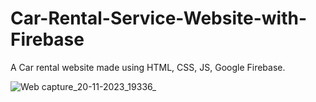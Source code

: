 # Car-Rental-Service-Website-with-Firebase
A Car rental website made using HTML, CSS, JS, Google Firebase. 

![Web capture_20-11-2023_19336_](https://github.com/pratz222/Car-Rental-Service-Website-with-Firebase/assets/53640877/09202e36-8577-4439-8c04-b22b2cd8a1db)
